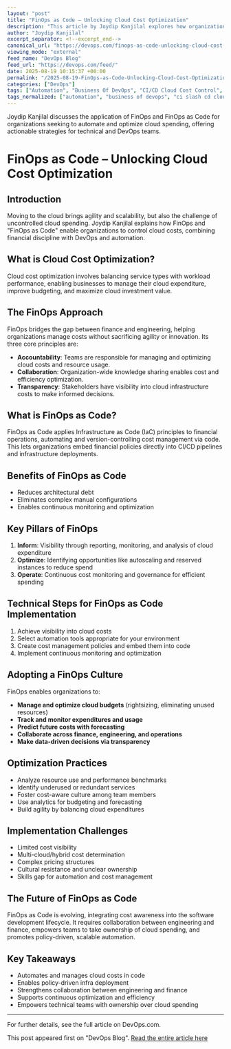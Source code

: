 ```yaml
---
layout: "post"
title: "FinOps as Code – Unlocking Cloud Cost Optimization"
description: "This article by Joydip Kanjilal explores how organizations can leverage FinOps and FinOps as Code principles to optimize cloud spending. It covers cloud cost optimization strategies, FinOps fundamentals, the integration of finance and engineering, technical steps for implementation, and the challenges that businesses face in adopting automated, policy-driven cloud cost management practices using code."
author: "Joydip Kanjilal"
excerpt_separator: <!--excerpt_end-->
canonical_url: "https://devops.com/finops-as-code-unlocking-cloud-cost-optimization/?utm_source=rss&utm_medium=rss&utm_campaign=finops-as-code-unlocking-cloud-cost-optimization"
viewing_mode: "external"
feed_name: "DevOps Blog"
feed_url: "https://devops.com/feed/"
date: 2025-08-19 10:15:37 +00:00
permalink: "/2025-08-19-FinOps-as-Code-Unlocking-Cloud-Cost-Optimization.html"
categories: ["DevOps"]
tags: ["Automation", "Business Of DevOps", "CI/CD Cloud Cost Control", "CI/CD Pipelines", "Cloud Budgeting", "Cloud Cost Optimization", "Cloud Financial Management", "Cloud Governance", "Cloud Native Practices", "Cloud Resource Allocation", "Cloud Spend Forecasting", "Cloud Spending Control", "Collaboration", "Contributed Content", "Cost Aware Culture", "Cost Management Policy", "Cost Visibility", "DevOps", "DevOps in The Cloud", "Financial Operations Automation", "FinOps", "FinOps as Code", "FinOps Best Practices", "FinOps Culture", "FinOps Pillars", "IaC", "Policy Driven Deployment", "Posts", "Rightsizing Resources", "Social Facebook", "Social LinkedIn", "Social X"]
tags_normalized: ["automation", "business of devops", "ci slash cd cloud cost control", "ci slash cd pipelines", "cloud budgeting", "cloud cost optimization", "cloud financial management", "cloud governance", "cloud native practices", "cloud resource allocation", "cloud spend forecasting", "cloud spending control", "collaboration", "contributed content", "cost aware culture", "cost management policy", "cost visibility", "devops", "devops in the cloud", "financial operations automation", "finops", "finops as code", "finops best practices", "finops culture", "finops pillars", "iac", "policy driven deployment", "posts", "rightsizing resources", "social facebook", "social linkedin", "social x"]
---
```


Joydip Kanjilal discusses the application of FinOps and FinOps as Code for organizations seeking to automate and optimize cloud spending, offering actionable strategies for technical and DevOps teams.<!--excerpt_end-->

# FinOps as Code – Unlocking Cloud Cost Optimization

## Introduction

Moving to the cloud brings agility and scalability, but also the challenge of uncontrolled cloud spending. Joydip Kanjilal explains how FinOps and "FinOps as Code" enable organizations to control cloud costs, combining financial discipline with DevOps and automation.

## What is Cloud Cost Optimization?

Cloud cost optimization involves balancing service types with workload performance, enabling businesses to manage their cloud expenditure, improve budgeting, and maximize cloud investment value.

## The FinOps Approach

FinOps bridges the gap between finance and engineering, helping organizations manage costs without sacrificing agility or innovation. Its three core principles are:

- **Accountability**: Teams are responsible for managing and optimizing cloud costs and resource usage.
- **Collaboration**: Organization-wide knowledge sharing enables cost and efficiency optimization.
- **Transparency**: Stakeholders have visibility into cloud infrastructure costs to make informed decisions.

## What is FinOps as Code?

FinOps as Code applies Infrastructure as Code (IaC) principles to financial operations, automating and version-controlling cost management via code. This lets organizations embed financial policies directly into CI/CD pipelines and infrastructure deployments.

## Benefits of FinOps as Code

- Reduces architectural debt
- Eliminates complex manual configurations
- Enables continuous monitoring and optimization

## Key Pillars of FinOps

1. **Inform**: Visibility through reporting, monitoring, and analysis of cloud expenditure
2. **Optimize**: Identifying opportunities like autoscaling and reserved instances to reduce spend
3. **Operate**: Continuous cost monitoring and governance for efficient spending

## Technical Steps for FinOps as Code Implementation

1. Achieve visibility into cloud costs
2. Select automation tools appropriate for your environment
3. Create cost management policies and embed them into code
4. Implement continuous monitoring and optimization

## Adopting a FinOps Culture

FinOps enables organizations to:

- **Manage and optimize cloud budgets** (rightsizing, eliminating unused resources)
- **Track and monitor expenditures and usage**
- **Predict future costs with forecasting**
- **Collaborate across finance, engineering, and operations**
- **Make data-driven decisions via transparency**

## Optimization Practices

- Analyze resource use and performance benchmarks
- Identify underused or redundant services
- Foster cost-aware culture among team members
- Use analytics for budgeting and forecasting
- Build agility by balancing cloud expenditures

## Implementation Challenges

- Limited cost visibility
- Multi-cloud/hybrid cost determination
- Complex pricing structures
- Cultural resistance and unclear ownership
- Skills gap for automation and cost management

## The Future of FinOps as Code

FinOps as Code is evolving, integrating cost awareness into the software development lifecycle. It requires collaboration between engineering and finance, empowers teams to take ownership of cloud spending, and promotes policy-driven, scalable automation.

## Key Takeaways

- Automates and manages cloud costs in code
- Enables policy-driven infra deployment
- Strengthens collaboration between engineering and finance
- Supports continuous optimization and efficiency
- Empowers technical teams with ownership over cloud spending

---

For further details, see the full article on DevOps.com.

This post appeared first on "DevOps Blog". [Read the entire article here](https://devops.com/finops-as-code-unlocking-cloud-cost-optimization/?utm_source=rss&utm_medium=rss&utm_campaign=finops-as-code-unlocking-cloud-cost-optimization)
